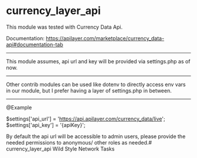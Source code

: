 # currency_layer_api

This module was tested with Currency Data Api.

Documentation: https://apilayer.com/marketplace/currency_data-api#documentation-tab

-----------------------

This module assumes, api url and key will be provided via settings.php as of now.

-----------------------

Other contrib modules can be used like dotenv to directly access env
vars in our module, but I prefer having a layer of settings.php in between.

-----------------------

@Example

$settings['api_url'] = 'https://api.apilayer.com/currency_data/live';
$settings['api_key'] = '{apiKey}';


By default the api url will be accessible to admin users, please provide the needed
permissions to anonymous/ other roles as needed.# currency_layer_api
Wild Style Network Tasks
